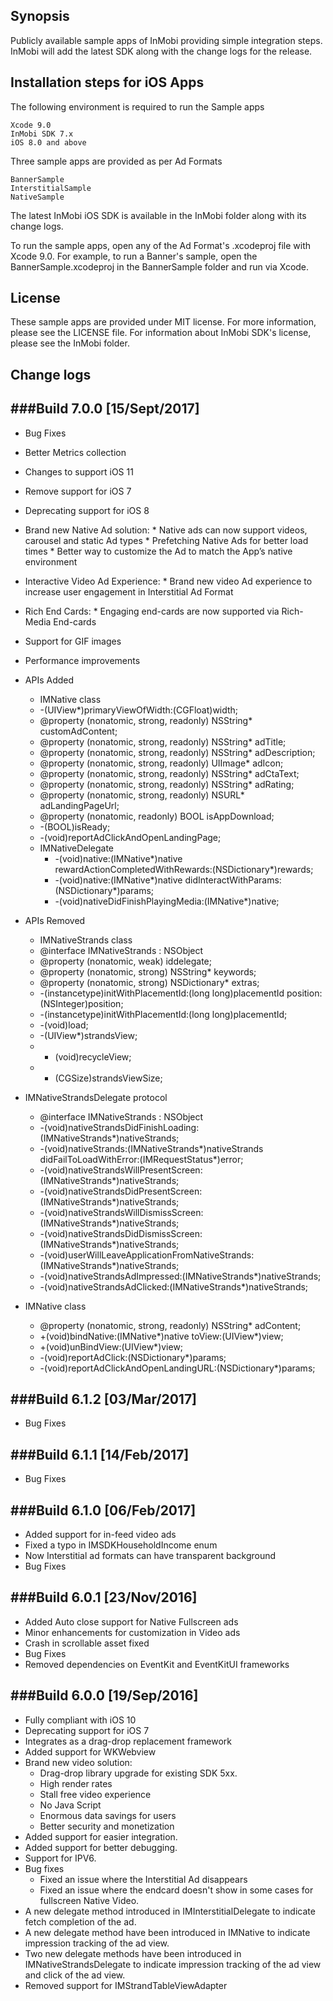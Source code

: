 ## Synopsis

Publicly available sample apps of InMobi providing simple integration steps. InMobi will add the latest SDK along with the change logs for the release.

## Installation steps for iOS Apps 

The following environment is required to run the Sample apps

    Xcode 9.0
    InMobi SDK 7.x
    iOS 8.0 and above
	
Three sample apps are provided as per Ad Formats

	BannerSample
	InterstitialSample 
	NativeSample

The latest InMobi iOS SDK is available in the InMobi folder along with its change logs.

To run the sample apps, open any of the Ad Format's .xcodeproj file with Xcode 9.0. For example, to run a Banner's sample, open the BannerSample.xcodeproj in the BannerSample folder and run via Xcode.

## License

These sample apps are provided under MIT license. For more information, please see the LICENSE file. For information about InMobi SDK's license, please see the InMobi folder.

## Change logs

###Build 7.0.0 [15/Sept/2017]
-------------
- Bug Fixes
- Better Metrics collection
- Changes to support iOS 11
- Remove support for iOS 7
- Deprecating support for iOS 8
- Brand new Native Ad solution:
      * Native ads can now support videos, carousel and static Ad types
      * Prefetching Native Ads for better load times
      * Better way to customize the Ad to match the App’s native environment
- Interactive Video Ad Experience:
      * Brand new video Ad experience to increase user engagement in Interstitial Ad Format
- Rich End Cards:
      * Engaging end-cards are now supported via Rich-Media End-cards
- Support for GIF images
- Performance improvements


- APIs Added
    * IMNative class
     + -(UIView*)primaryViewOfWidth:(CGFloat)width;
     + @property (nonatomic, strong, readonly) NSString* customAdContent;
     + @property (nonatomic, strong, readonly) NSString* adTitle;
     + @property (nonatomic, strong, readonly) NSString* adDescription;
     + @property (nonatomic, strong, readonly) UIImage* adIcon;
     + @property (nonatomic, strong, readonly) NSString* adCtaText;
     + @property (nonatomic, strong, readonly) NSString* adRating;
     + @property (nonatomic, strong, readonly) NSURL* adLandingPageUrl;
     + @property (nonatomic, readonly) BOOL isAppDownload;
     + -(BOOL)isReady;
     + -(void)reportAdClickAndOpenLandingPage;


  * IMNativeDelegate
    + -(void)native:(IMNative*)native rewardActionCompletedWithRewards:(NSDictionary*)rewards;
    + -(void)native:(IMNative*)native didInteractWithParams:(NSDictionary*)params;
    + -(void)nativeDidFinishPlayingMedia:(IMNative*)native;

- APIs Removed
  * IMNativeStrands class
   + @interface IMNativeStrands : NSObject
   + @property (nonatomic, weak) id<IMNativeStrandsDelegate>delegate;
   + @property (nonatomic, strong) NSString* keywords;
   + @property (nonatomic, strong) NSDictionary* extras;
   + -(instancetype)initWithPlacementId:(long long)placementId position:(NSInteger)position;
   + -(instancetype)initWithPlacementId:(long long)placementId;
   + -(void)load;
   + -(UIView*)strandsView;
   + - (void)recycleView;
   + - (CGSize)strandsViewSize;

 * IMNativeStrandsDelegate protocol
    + @interface IMNativeStrands : NSObject
    + -(void)nativeStrandsDidFinishLoading:(IMNativeStrands*)nativeStrands;
    + -(void)nativeStrands:(IMNativeStrands*)nativeStrands didFailToLoadWithError:(IMRequestStatus*)error;
    + -(void)nativeStrandsWillPresentScreen:(IMNativeStrands*)nativeStrands;
    + -(void)nativeStrandsDidPresentScreen:(IMNativeStrands*)nativeStrands;
    + -(void)nativeStrandsWillDismissScreen:(IMNativeStrands*)nativeStrands;
    + -(void)nativeStrandsDidDismissScreen:(IMNativeStrands*)nativeStrands;
    + -(void)userWillLeaveApplicationFromNativeStrands:(IMNativeStrands*)nativeStrands;
    + -(void)nativeStrandsAdImpressed:(IMNativeStrands*)nativeStrands;
    + -(void)nativeStrandsAdClicked:(IMNativeStrands*)nativeStrands;

 * IMNative class
    + @property (nonatomic, strong, readonly) NSString* adContent;
    + +(void)bindNative:(IMNative*)native toView:(UIView*)view;
    + +(void)unBindView:(UIView*)view;
    + -(void)reportAdClick:(NSDictionary*)params;
    + -(void)reportAdClickAndOpenLandingURL:(NSDictionary*)params;

###Build 6.1.2 [03/Mar/2017]
-------------
- Bug Fixes

###Build 6.1.1 [14/Feb/2017]
-------------
- Bug Fixes

###Build 6.1.0 [06/Feb/2017]
-------------
- Added support for in-feed video ads
- Fixed a typo in IMSDKHouseholdIncome enum
- Now Interstitial ad formats can have transparent background
- Bug Fixes

###Build 6.0.1 [23/Nov/2016]
-------------
- Added Auto close support for Native Fullscreen ads
- Minor enhancements for customization in Video ads
- Crash in scrollable asset fixed
- Bug Fixes
- Removed dependencies on EventKit and EventKitUI frameworks

###Build 6.0.0 [19/Sep/2016]
-------------
- Fully compliant with iOS 10
- Deprecating support for iOS 7
- Integrates as a drag-drop replacement framework
- Added support for WKWebview
- Brand new video solution:
	* Drag-drop library upgrade for existing SDK 5xx.
	* High render rates
	* Stall free video experience
	* No Java Script
	* Enormous data savings for users
	* Better security and monetization
- Added support for easier integration.
- Added support for better debugging.
- Support for IPV6.
- Bug fixes
	* Fixed an issue where the Interstitial Ad disappears
	* Fixed an issue where the endcard doesn't show in some cases for fullscreen Native Video.
- A new delegate method introduced in IMInterstitialDelegate to indicate fetch completion of the ad.
- A new delegate method have been introduced in IMNative to indicate impression tracking of the ad view.
- Two new delegate methods have been introduced in IMNativeStrandsDelegate to indicate impression tracking of the ad view and click of the ad view.
- Removed support for IMStrandTableViewAdapter
